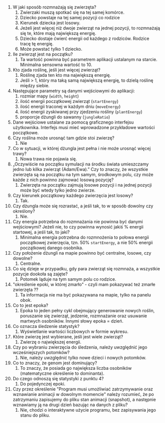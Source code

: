 1. W jaki sposób rozmnażają się zwierzęta?
   1. Zwierzaki muszą spotkać się na tej samej komórce.
   2. Dziecko powstaje na tej samej pozycji co rodzice
   3. Kierunek dziecka jest losowy.
   4. Jeżeli jest więcej niż dwoje zwierząt na jednej pozycji, to rozmnażają się te, które mają największą energię.
   5. Dziecko dostaje ćwierć energii od każdego z rodziców. Rodzice tracę tę energię.
   6. Może powstać tylko 1 dziecko. 
2. Ile zwierząt jest na początku?
   1. Ta wartość powinna być parametrem aplikacji ustalanym na starcie. Minimalna sensowna wartość to 10.
3. Kto zjada roślinę, jeśli jest więcej zwierząt?
   1. Roślinę zjada ten kto ma największą energię.
   2. Jeśli > 1, który ma taką samą największą energię, to dzielą roślinę między siebie.
4. Następujące parametry są danymi wejściowymi do aplikacji:
   1. rozmiar mapy (`width`, `height`)
   2. ilość energii początkowej zwierząt (`startEnergy`)
   3. ilość energii traconej w każdym dniu (`moveEnergy`)
   4. ilość energii zyskiwanej przy zjedzeniu rośliny (`plantEnergy`)
   4. proporcje dżungli do sawanny (`jungleRatio`)
5. Dane wejściowe ustalane za pomocą graficznego interfejsu użytkownika. Interfejs musi mieć wprowadzone przykładowe wartości
   początkowe.
7. Czy roślina może urosnąć tam gdzie stoi zwierzę?
   1. Nie
8. Co w sytuacji, w której dżungla jest pełna i nie może urosnąć więcej trawy? 
   1. Nowa trawa nie pojawia się.
9. „Oczywiście na początku symulacji na środku świata umieszczamy jedno lub kilka zwierząt (Adam/Ewa).”
   Czy to znaczy, że wszystkie zwierzęta są na początku na tym samym, środkowym polu, czy może każde z nich powinno zajmować 
   losową pozycję?
   1. Zwierzęta na początku zajmują losowe pozycji i na jednej pozycji może być wtedy tylko jedno zwierze.
5. Czy kierunek początkowy każdego zwierzęcia jest losowy?
   1. Tak.
6. Czy dżungla może się rozrastać, a jeśli tak, to w sposób dowolny czy określony?
   1. Nie.
7. Czy energia potrzebna do rozmnażania nie powinna być danymi wejściowymi? Jeżeli nie, to czy powinna wynosić jakiś % energii startowej, a jeśli tak, to jaki?
   1. Minimalna energia potrzebna do rozmnożenia to połowa energii początkowej zwierzęcia, 
      tzn. 50% `startEnergy`, a nie 50% energii początkowej danego osobnika.
8. Czy położenie dżungli na mapie powinno być centralne, losowe, czy dowolne?
   1. Centralne. 
9. Co się dzieje w przypadku, gdy para zwierząt się rozmnaża, a wszystkie pozycje dookoła są zajęte?
   1. Potomek ląduje na tym samym polu co rodzice.
10. "określenie epoki, w której zmarło" - czyli mam pokazywać też zmarłe zwierzęta ??
    1. Ta informacja nie ma być pokazywana na mapie, tylko na panelu obok.
12. Co to jest epoka?
    1. Epoka to jeden pełny cykl obejmujący generowanie nowych roślin, poruszanie się zwierząt, jedzenie, rozmnażanie
       oraz usuwanie martwych osobników. Innymi słowy epoka = dzień.
13. Co oznacza śledzenie statystyk?
    1. Wyświetlanie wartości liczbowych w formie wykresu.
14. Które zwierzę jest wybierane, jeśli jest wiele zwierząt?
    1. Zwierzę o największej energii.
15. Czy po wybraniu zwierzęcia do śledzenia, należy uwzględnić jego wcześniejszych potomków?
    1. Nie, należy uwzględnić tylko nowe dzieci i nowych potomków.
17. Co to znaczy, że genom jest dominujący?
    1. To znaczy, że posiada go największa liczba osobników (matematyczne określenie to dominanta).
18. Do czego odnoszą się statystyki z punktu 4?
    1. Do pojedynczej epoki.
19. Czy przez określenie "Program musi umożliwiać zatrzymywanie oraz wznawianie animacji w dowolnym momencie" należy rozumieć, że po zatrzymaniu zapisujemy do pliku stan animacji 
    (snapshot), a następnie wznawiamy ją na drugi dzień bazując na danych z pliku?
    1. Nie, chodzi o interaktywne użycie programu, bez zapisywania jego stanu do pliku.
